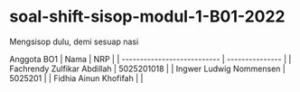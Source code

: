# soal-shift-sisop-modul-1-B01-2022

Mengsisop dulu, demi sesuap nasi


Anggota BO1
|             Nama              |       NRP       |
| ---------------------------   | --------------- |
| Fachrendy Zulfikar Abdillah   |    5025201018   |
| Ingwer Ludwig Nommensen       |    5025201      |
| Fidhia Ainun Khofifah         |                 |
